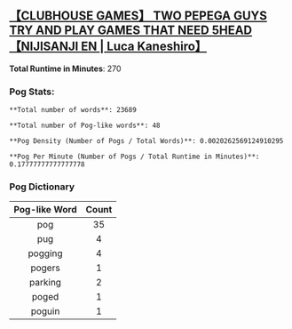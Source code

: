 ## [【CLUBHOUSE GAMES】 TWO PEPEGA GUYS TRY AND PLAY GAMES THAT NEED 5HEAD【NIJISANJI EN | Luca Kaneshiro】](https://www.youtube.com/watch?v=nJyJ3cWOOLk)
**Total Runtime in Minutes**: 270

### **Pog Stats:**

   	**Total number of words**: 23689

   	**Total number of Pog-like words**: 48

   	**Pog Density (Number of Pogs / Total Words)**: 0.0020262569124910295

   	**Pog Per Minute (Number of Pogs / Total Runtime in Minutes)**: 0.17777777777777778

### **Pog Dictionary**
**Pog-like Word** | **Count**
:---: | :---:
pog | 35
pug | 4
pogging | 4
pogers | 1
parking | 2
poged | 1
poguin | 1
